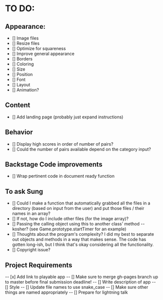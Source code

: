 # TO DO:

## Appearance:
-  [] Image files
  -  [] Resize files
  -  [] Optimize for squareness
-  [] Improve general appearance
  -  [] Borders
  -  [] Coloring
  -  [] Size
  -  [] Position
  -  [] Font
  -  [] Layout
-  [] Animation?

## Content
-  [] Add landing page (probably just expand instructions)

## Behavior
-  [] Display high scores in order of number of pairs?
-  [] Could the number of pairs available depend on the category input? 

## Backstage Code improvements
-  [] Wrap pertinent code in document ready function

## To ask Sung
-  [] Could I make a function that automatically grabbed all the files in a directory (based on input from the user) and put those files / their names in an array? 
-  [] If not, how do I include other files (for the image array)?
-  [] Passing the calling object using this to another class' method -- kosher? (see Game.prototype.startTimer for an example)
-  [] Thoughts about the program's complexity? I did my best to separate out objects and methods in a way that makes sense. The code has gotten long-ish, but I think that's okay considering all the functionality. 
-  [] Copyright issue?

## Project Requirements
-- [x] Add link to playable app
-- [] Make sure to merge gh-pages branch up to master before final submission deadline!
-- [] Write description of app
-- [] Style 
  --  [] Update file names to use snake_case
  --  [] Make sure other things are named appropriately
-- [] Prepare for lightning talk